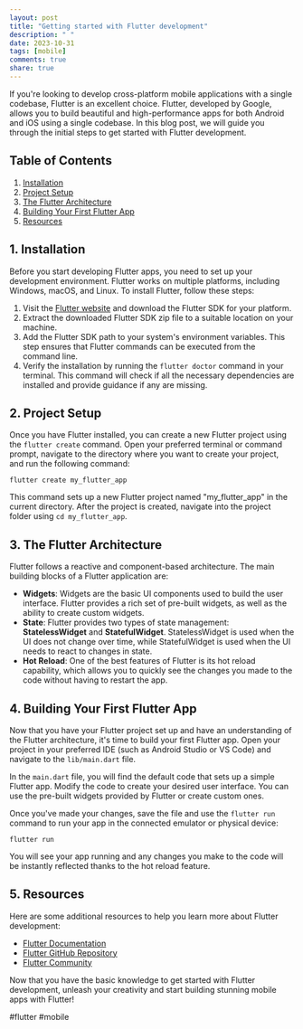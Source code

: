 ```yaml
---
layout: post
title: "Getting started with Flutter development"
description: " "
date: 2023-10-31
tags: [mobile]
comments: true
share: true
---
```


If you're looking to develop cross-platform mobile applications with a single codebase, Flutter is an excellent choice. Flutter, developed by Google, allows you to build beautiful and high-performance apps for both Android and iOS using a single codebase. In this blog post, we will guide you through the initial steps to get started with Flutter development.

## Table of Contents
1. [Installation](#installation)
2. [Project Setup](#project-setup)
3. [The Flutter Architecture](#flutter-architecture)
4. [Building Your First Flutter App](#building-first-flutter-app)
5. [Resources](#resources)

## 1. Installation <a name="installation"></a>

Before you start developing Flutter apps, you need to set up your development environment. Flutter works on multiple platforms, including Windows, macOS, and Linux. To install Flutter, follow these steps:

1. Visit the [Flutter website](https://flutter.dev/) and download the Flutter SDK for your platform.
2. Extract the downloaded Flutter SDK zip file to a suitable location on your machine.
3. Add the Flutter SDK path to your system's environment variables. This step ensures that Flutter commands can be executed from the command line.
4. Verify the installation by running the `flutter doctor` command in your terminal. This command will check if all the necessary dependencies are installed and provide guidance if any are missing.

## 2. Project Setup <a name="project-setup"></a>

Once you have Flutter installed, you can create a new Flutter project using the `flutter create` command. Open your preferred terminal or command prompt, navigate to the directory where you want to create your project, and run the following command:

```
flutter create my_flutter_app
```

This command sets up a new Flutter project named "my_flutter_app" in the current directory. After the project is created, navigate into the project folder using `cd my_flutter_app`.

## 3. The Flutter Architecture <a name="flutter-architecture"></a>

Flutter follows a reactive and component-based architecture. The main building blocks of a Flutter application are:

- **Widgets**: Widgets are the basic UI components used to build the user interface. Flutter provides a rich set of pre-built widgets, as well as the ability to create custom widgets.
- **State**: Flutter provides two types of state management: **StatelessWidget** and **StatefulWidget**. StatelessWidget is used when the UI does not change over time, while StatefulWidget is used when the UI needs to react to changes in state.
- **Hot Reload**: One of the best features of Flutter is its hot reload capability, which allows you to quickly see the changes you made to the code without having to restart the app.

## 4. Building Your First Flutter App <a name="building-first-flutter-app"></a>

Now that you have your Flutter project set up and have an understanding of the Flutter architecture, it's time to build your first Flutter app. Open your project in your preferred IDE (such as Android Studio or VS Code) and navigate to the `lib/main.dart` file.

In the `main.dart` file, you will find the default code that sets up a simple Flutter app. Modify the code to create your desired user interface. You can use the pre-built widgets provided by Flutter or create custom ones.

Once you've made your changes, save the file and use the `flutter run` command to run your app in the connected emulator or physical device:

```
flutter run
```

You will see your app running and any changes you make to the code will be instantly reflected thanks to the hot reload feature.

## 5. Resources <a name="resources"></a>

Here are some additional resources to help you learn more about Flutter development:

- [Flutter Documentation](https://flutter.dev/docs)
- [Flutter GitHub Repository](https://github.com/flutter/flutter)
- [Flutter Community](https://flutter.dev/community)

Now that you have the basic knowledge to get started with Flutter development, unleash your creativity and start building stunning mobile apps with Flutter!

#flutter #mobile